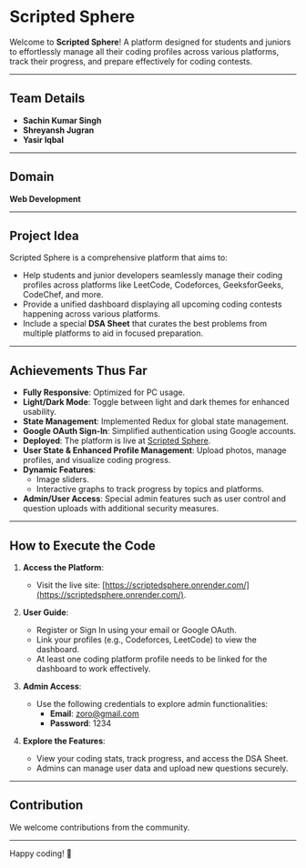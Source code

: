 # Scripted Sphere

Welcome to **Scripted Sphere**! A platform designed for students and juniors to effortlessly manage all their coding profiles across various platforms, track their progress, and prepare effectively for coding contests.

---

## Team Details

- **Sachin Kumar Singh**
- **Shreyansh Jugran**
- **Yasir Iqbal**

---

## Domain

**Web Development**

---

## Project Idea

Scripted Sphere is a comprehensive platform that aims to:
- Help students and junior developers seamlessly manage their coding profiles across platforms like LeetCode, Codeforces, GeeksforGeeks, CodeChef, and more.
- Provide a unified dashboard displaying all upcoming coding contests happening across various platforms.
- Include a special **DSA Sheet** that curates the best problems from multiple platforms to aid in focused preparation.

---

## Achievements Thus Far

- **Fully Responsive**: Optimized for PC usage.
- **Light/Dark Mode**: Toggle between light and dark themes for enhanced usability.
- **State Management**: Implemented Redux for global state management.
- **Google OAuth Sign-In**: Simplified authentication using Google accounts.
- **Deployed**: The platform is live at [Scripted Sphere](https://scriptedsphere.onrender.com/).
- **User State & Enhanced Profile Management**: Upload photos, manage profiles, and visualize coding progress.
- **Dynamic Features**:
  - Image sliders.
  - Interactive graphs to track progress by topics and platforms.
- **Admin/User Access**: Special admin features such as user control and question uploads with additional security measures.

---

## How to Execute the Code

1. **Access the Platform**:
   - Visit the live site: [https://scriptedsphere.onrender.com/](https://scriptedsphere.onrender.com/).

2. **User Guide**:
   - Register or Sign In using your email or Google OAuth.
   - Link your profiles (e.g., Codeforces, LeetCode) to view the dashboard.
   - At least one coding platform profile needs to be linked for the dashboard to work effectively.

3. **Admin Access**:
   - Use the following credentials to explore admin functionalities:
     - **Email**: zoro@gmail.com
     - **Password**: 1234

4. **Explore the Features**:
   - View your coding stats, track progress, and access the DSA Sheet.
   - Admins can manage user data and upload new questions securely.

---

## Contribution

We welcome contributions from the community. 

---

Happy coding! 🎉


